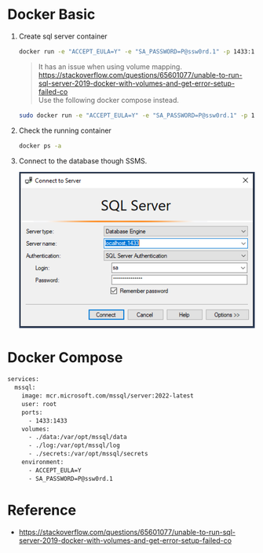 # Docker Basic
1. Create sql server container

    ``` bash
    docker run -e "ACCEPT_EULA=Y" -e "SA_PASSWORD=P@ssw0rd.1" -p 1433:1433 --name sql2022 -d mcr.microsoft.com/mssql/server:2022-latest
    ```

    > It has an issue when using volume mapping.<br/>
    > https://stackoverflow.com/questions/65601077/unable-to-run-sql-server-2019-docker-with-volumes-and-get-error-setup-failed-co<br/>
    > Use the following docker compose instead.<br/>
    
    ``` bash
    sudo docker run -e "ACCEPT_EULA=Y" -e "SA_PASSWORD=P@ssw0rd.1" -p 1433:1433 --name sql2022 -v /var/opt/mssql2022/data:/var/opt/mssql/data -v /var/opt/mssql2022/log:/var/opt/mssql/log -v /var/opt/mssql2022/secrets:/var/opt/mssql/secrets -d mcr.microsoft.com/mssql/server:2022-latest
    ```

2. Check the running container

    ``` bash
    docker ps -a
    ```

3. Connect to the database though SSMS.

   <img src="../images/ss_sql-server-connect-management-studio.png" alt="drawing"/>


# Docker Compose
```bash
services:
  mssql:
    image: mcr.microsoft.com/mssql/server:2022-latest
    user: root
    ports:
      - 1433:1433
    volumes:
      - ./data:/var/opt/mssql/data
      - ./log:/var/opt/mssql/log
      - ./secrets:/var/opt/mssql/secrets
    environment:
      - ACCEPT_EULA=Y
      - SA_PASSWORD=P@ssw0rd.1
```

# Reference
- https://stackoverflow.com/questions/65601077/unable-to-run-sql-server-2019-docker-with-volumes-and-get-error-setup-failed-co